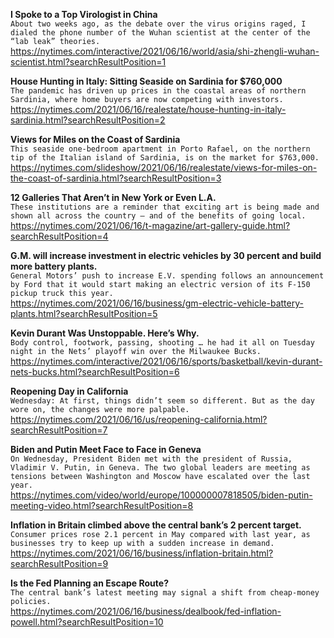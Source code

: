 **I Spoke to a Top Virologist in China**\
`About two weeks ago, as the debate over the virus origins raged, I dialed the phone number of the Wuhan scientist at the center of the “lab leak” theories.`\
https://nytimes.com/interactive/2021/06/16/world/asia/shi-zhengli-wuhan-scientist.html?searchResultPosition=1

**House Hunting in Italy: Sitting Seaside on Sardinia for $760,000**\
`The pandemic has driven up prices in the coastal areas of northern Sardinia, where home buyers are now competing with investors.`\
https://nytimes.com/2021/06/16/realestate/house-hunting-in-italy-sardinia.html?searchResultPosition=2

**Views for Miles on the Coast of Sardinia**\
`This seaside one-bedroom apartment in Porto Rafael, on the northern tip of the Italian island of Sardinia, is on the market for $763,000.`\
https://nytimes.com/slideshow/2021/06/16/realestate/views-for-miles-on-the-coast-of-sardinia.html?searchResultPosition=3

**12 Galleries That Aren’t in New York or Even L.A.**\
`These institutions are a reminder that exciting art is being made and shown all across the country — and of the benefits of going local.`\
https://nytimes.com/2021/06/16/t-magazine/art-gallery-guide.html?searchResultPosition=4

**G.M. will increase investment in electric vehicles by 30 percent and build more battery plants.**\
`General Motors’ push to increase E.V. spending follows an announcement by Ford that it would start making an electric version of its F-150 pickup truck this year.`\
https://nytimes.com/2021/06/16/business/gm-electric-vehicle-battery-plants.html?searchResultPosition=5

**Kevin Durant Was Unstoppable. Here’s Why.**\
`Body control, footwork, passing, shooting … he had it all on Tuesday night in the Nets’ playoff win over the Milwaukee Bucks.`\
https://nytimes.com/interactive/2021/06/16/sports/basketball/kevin-durant-nets-bucks.html?searchResultPosition=6

**Reopening Day in California**\
`Wednesday: At first, things didn’t seem so different. But as the day wore on, the changes were more palpable.`\
https://nytimes.com/2021/06/16/us/reopening-california.html?searchResultPosition=7

**Biden and Putin Meet Face to Face in Geneva**\
`On Wednesday, President Biden met with the president of Russia, Vladimir V. Putin, in Geneva. The two global leaders are meeting as tensions between Washington and Moscow have escalated over the last year.`\
https://nytimes.com/video/world/europe/100000007818505/biden-putin-meeting-video.html?searchResultPosition=8

**Inflation in Britain climbed above the central bank’s 2 percent target.**\
`Consumer prices rose 2.1 percent in May compared with last year, as businesses try to keep up with a sudden increase in demand.`\
https://nytimes.com/2021/06/16/business/inflation-britain.html?searchResultPosition=9

**Is the Fed Planning an Escape Route?**\
`The central bank’s latest meeting may signal a shift from cheap-money policies.`\
https://nytimes.com/2021/06/16/business/dealbook/fed-inflation-powell.html?searchResultPosition=10

